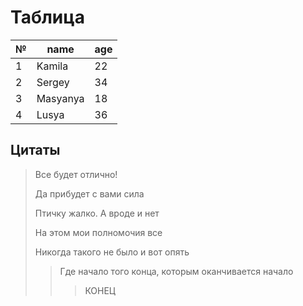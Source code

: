 # Таблица
№|name|age
-|-----|---
1|Kamila|22
2|Sergey|34
3|Masyanya|18
4|Lusya|36


## Цитаты
>Все будет отлично!
>
>Да прибудет с вами сила
>
>Птичку жалко. А вроде и нет
>
>На этом мои полномочия все
>
>Никогда такого не было и вот опять
>>Где начало того конца, которым оканчивается начало
>>>КОНЕЦ